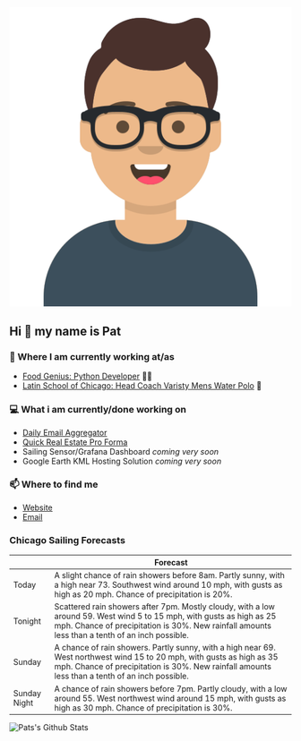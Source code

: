 [![Social banner for p-j-falconer](https://raw.githubusercontent.com/P-J-FALCONER/P-J-FALCONER/master/assets/avataaars.svg)](https://patfalconer.com/)
## Hi :wave: my name is Pat

### 💼 Where I am currently working at/as
- [Food Genius: Python Developer](https://getfoodgenius.com/) 🍔🐍
- [Latin School of Chicago: Head Coach Varisty Mens Water Polo](https://www.latinschool.org/) 🤽


### 💻 What i am currently/done working on
 - [Daily Email Aggregator](https://github.com/P-J-FALCONER/dott_daily_mail)
 - [Quick Real Estate Pro Forma](https://github.com/P-J-FALCONER/henry)
 - Sailing Sensor/Grafana Dashboard *coming very soon*
 - Google Earth KML Hosting Solution *coming very soon*

### 📫 Where to find me
 - [Website](https://patfalconer.com/)
 - [Email](mailto:patrick.j.falconer@gmail.com)


### Chicago Sailing Forecasts
|   | Forecast  |
|---|---|
| Today | A slight chance of rain showers before 8am. Partly sunny, with a high near 73. Southwest wind around 10 mph, with gusts as high as 20 mph. Chance of precipitation is 20%. |
| Tonight | Scattered rain showers after 7pm. Mostly cloudy, with a low around 59. West wind 5 to 15 mph, with gusts as high as 25 mph. Chance of precipitation is 30%. New rainfall amounts less than a tenth of an inch possible. |
| Sunday | A chance of rain showers. Partly sunny, with a high near 69. West northwest wind 15 to 20 mph, with gusts as high as 35 mph. Chance of precipitation is 30%. New rainfall amounts less than a tenth of an inch possible. |
| Sunday Night | A chance of rain showers before 7pm. Partly cloudy, with a low around 55. West northwest wind around 15 mph, with gusts as high as 30 mph. Chance of precipitation is 30%. |

![Pats's Github Stats](https://github-readme-stats.vercel.app/api?username=p-j-falconer&show_icons=true&theme=radical)
